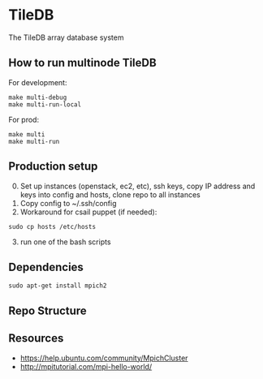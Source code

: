 TileDB
======

The TileDB array database system


## How to run multinode TileDB

For development:
```
make multi-debug
make multi-run-local
```

For prod:
```
make multi
make multi-run
```

## Production setup
0. Set up instances (openstack, ec2, etc), ssh keys, copy IP address and keys
   into config and hosts, clone repo to all instances
1. Copy config to ~/.ssh/config
2. Workaround for csail puppet (if needed): 
```
sudo cp hosts /etc/hosts
```

3. run one of the bash scripts 

## Dependencies
```
sudo apt-get install mpich2
```

## Repo Structure

## Resources
* https://help.ubuntu.com/community/MpichCluster
* http://mpitutorial.com/mpi-hello-world/


